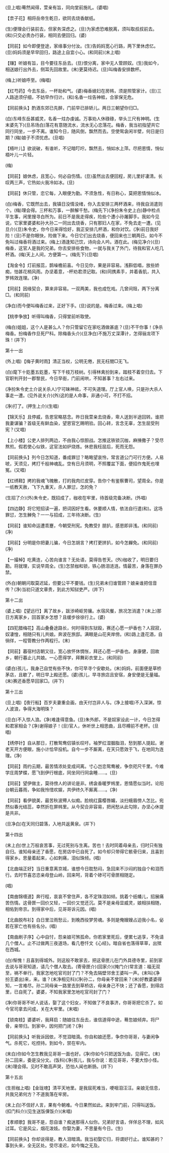 <!-- { "loadSidebar": true } -->
(旦上唱)蓦然闻得，萱亲有旨，同向堂前施礼。(婆唱)

【柰子花】相将岳帝生乾日，欲同去烧香献纸。

(生)便理会行装前去，但家务深虑之。(旦)为家虑恐难脱离，须叫取叔叔前去。(和)只交必贵办行装，相同去便回归。(婆)

【同前】如今即便登途，家缘事分付汝。(生)告妈妈宽心行路，两下里休虑忆。(旦)妈妈须是早早回归，路途上自宜小心。(和同前)(末上唱)

【赚】听娘有旨，目今要往东岳去。(旦)恨分离，家中无人管顾奴。(生)我如今，相送娘行出外去，侧耳先回故里。(末)更莫待迟。(旦)叫梅香安排数杯。

(梅上)听娘呼至。(梅唱)

【红芍药】今去东岳，一杯助和气。(婆)梅香媳妇在房帏，须是照管家计。(旦)三人路途须仔细，不妨早作归计。(和)名香一炷告神柢，合家保无危。

【同前换头】酌酒东郊已先醉，门前早已排轿儿。两日三朝望你归□。

(白)东峰东岳甚威灵，名香一炷办虔诚。万事劝人休碌碌，举头三尺有神明。(生末婆先下)(旦吊场白)落花有意随流水，流水无心恋落花。梅香，我当初指望共它同行同坐，一步不离。谁知今日，随风倒，飘然而去。空使鸳衾闲半壁，何日是归期？(梅)娘子不须忧虑。(旦唱)

【梧叶儿】欲说破，有谁听，不记暗叮咛。飘然去，悄如水上萍。尽把恩情，悄似梧叶儿一片轻。

(梅)

【同前】娘休虑，且宽心，何必自伤情。(旦)虽然出去便回程，房儿里好凄清。长叹两三声，它热如火我冷如冰。(旦)

【同前】休只管，恋它每，入眼便为勤。不须急性，有日称心，莫把恩情悄似冰。

(白)梅香，它既然出去，我镇日没情没绪，你入去安排三两杯酒来，待我自消遣则个。(梅)理会得。三杯和万事，一醉解千愁。(梅先下)(净扮朱令史上白)静中检点平生事，闲里搜寻白所为。前日不是我走得疾，险些个遭小孙屠脚手。我如今见说，它家里婆婆和孙大孙二一同出去烧香，只有那妇人在家，不免去走一遭。(见旦介)(旦)朱令史，你今日来得恰好，我正安排几杯酒，和你对饮。(净)前日我好险！(旦)不是你眼快，险做下来。今日它们出去烧香，便回来也三朝两日。如今不免叫过梅香将酒过来。(梅上)酒逢知己饮，诗向会人吟。酒在此。(梅见净介)(旦)梅香，这官人是我的兄弟。你去安排些食物，一就与我关了外门，待我和官人吃几杯酒。(梅)天上人间，方便第一。(梅先下)(旦唱)

【淘金令】灯前报蕊，鹊噪檐前喜。今日见你，果是非容易。浅斟低唱，放些娇痴，怕甚花梢风雨。办坚着意，-杯劝君须记取。(和)同携素手，并着香肌，共入罗帏效连理。(净)

【同前】因缘契合，算来非容易。一双两美，我也成忔戏。几曾间阻，两下分离□。(和同前)

(净白)而今便叫梅香过来，正好下手。(旦)说的是。梅香过来。(梅上唱)

【桃李争放】听得叫梅香，只得堂前听取使。

(梅白)姐姐，这个人是甚么人？你只管留它在家吃酒做甚底？(旦)不干你事！(净杀梅香。扮梅香作旦死尸科。除梅香头介)(旦净白)不施万丈深潭计，怎得骊龙项下珠！(并下)

第十一出

(外上唱)【梅子黄时雨】清正当权，公明无倦，民无枉閤□无飞。

(白)麾下十釳墨五釳墨，写下千枝万枝树。引得林禽扮到来，踏枝不着空归去。下官职判开封一郡黎民，今日早衙，门前闹哄，不知甚事？左右过来。

(净扮朱令史土介说关杀人)宁可昧神祗，不可失道理。厅上官人唤，只是孙大杀人事走一遭。(见外说关介)(外)这的是人命事，非通小可，不打不招。

(净)打了。(押生上介)(生唱)

【锦天乐】且停威，告恩官略慈念。昨日我萱亲去烧香，卑人送到半途回转。谁把我妻谋骗？首级无有鲜血染，望恩官乞赐明验。回心转，言念无辜，怎生屈受刑宪？(又唱)

【上小楼】公吏人排列两边，不由我心惊胆战。怎推这铁锁沉枷，麻捶撒子？受尽熬煎。假若使心似铁，这官法如炉烧炼。休悲我枉屈后，死而无怨。

【同前换头】列今日怎知道，番成罪愆？略略望哀怜，常言道公门可行方便。人易唬，天须见，拷打千般神魂乱。空有日月须明，不照覆盆下面，便招作鬼死也埋冤。(又唱)

【红绣鞋】拷的我魂飞魄散，打的我肉烂皮穿。告你个有鉴察曹司，望周全。你是一纸教天赦，飞下九重天，杀人罪愆，怎的免？

(生招了介)(外)朱令史，既招成了，枷收在牢里，待首级完备决断。(外唱)

【四边静】将它短招读一遍，把词因好生看。休要顺人情，依法自行遣(和)。这场罪愆，怎生觯免？一一与招成，三年待决断。(生)

【同前】谁知命运遭乖蹇，今朝受刑宪。免教受扌朋扒，感恩即非浅。(和同前)(净)

【同前】分明是你把妻儿骗，今日怎胡言？拷打更拼扒，如今怎軃免。(和同前)(净)

【一撮棹】吃黄连，心苦向谁言？无处语，莫得告苍天。(外)枷收了，明日要归勘。将就理，实说早周全。(生)怎禁枷和锁，铁心肠泪涟涟。情最苦，身落在罪办禁。

(外白)朝朝问取莫迟延，但要公平不要钱。(生)兄弟未归谁管顾？娘亲谁把信音传？(净)当初只道文章贵，到此方知狱吏严。(并下)


第十二出

(婆上唱)【望远行】离了故乡，跋涉崎岖劳攘。水宿风餐，旅况怎消遣？(末上)那日方离家乡，回首家乡怎想？且缓步徐徐行上。(婆)

【四犯腊梅花】高山叠叠途路长，何时得到东狱殴，赛还心愿一炉香也？人寂寂，奴凄惶，相随只有儿共娘。奔波在旅邸。满眼是山花夹岸傍。(和)路上逢花酒，自徜徉，一程管教分作两程行。(末)

【同前】暮宿村店朝又往，宽心放怀休惆怅，拜还心愿一炉香也。身康健，回故乡，朝行暮止儿共娘。一心愿得学，拜舞彩衣堂上。(和同前)

(婆白)孩儿，我身己自觉有些不快，你可早寻个安歇处。(末)妈妈，前面便是草桥茅店，且歇了，明日早上殿还愿。(婆)孩儿，早寻旅店且安宿，身安便是无量福。(末)赛还香愿早回家□。(并下)


第十三出

(旦上唱)【夜行船】百岁夫妻重会画，由天付岂非人与。(净上接唱)不入深渊，惊人波浪，争得大海明珠？

(旦白)不入惊人浪。(净)难逢得意鱼。(旦)朱外郎，不是奴家设此一计，今日怎得和君家相会？(净)谢得娘子！(旦)官人，休听世上相思曲，且尽樽前不老杯。(旦唱)

【绣停针】自从那日，打散鸳鸯侣镇长叹吁。袖罗红湿胭脂泪，愁到那人提起。谢老天开方便眼，施小计恰早投机。自今一步不厮离，在天只愿效于飞，在地同为连理。(净)

【同前】雨约云期，最苦情浓处变成间离。寸心岂恋鸳鸯被，争奈咫尺千里。今难学庄周梦蝶，愿飞到伊行根底，同坐同行同衾睡……。(旦)

【同前】望伊做主，莫待傍人的讲论是非。绣衾香暖罗帏里，恩情愿似当时。论阳台朝云暮雨，争如我怜惜欢娱，共伊终久不厮离……。(净)

【同前】看伊貌美，最苦秋波殢人似痴。脸桃红露樱唇媚，淡扫蛾眉傍人怎比。宛然似春光结蕊，幸然折在屏帏里。从今契合非容易，把闲愁从此勾除，办坚心休提是共非。

(旦净白)在天同归碧落，入地共返黄泉。(并下)

第十四出

(末上白)世上万般哀苦事，无过死别与生离。苦也！去时同着母亲去，归时只有独自归。谁知母亲还了香愿，在房店中已自死了。如今却只带得它骸骨归来，且喜到得家乡。思量着起来，心如刺痛，泪似珠倾。(唱)

【北曲端正好】当日重意离京城，谁想今日耽愁闷，急回来不沙闷的独自个和泪而行。去时节喜恣恣亲母登山岭，回来呵，背着个碜可可骨匣相随定。

(唱)

【南曲锦缠道】奔行程，哀哀不曾住声，各不定珠泪如倾。挑着个纸幡儿，招展痛苦伤情。这骨匣一回价又轻，一回价又觉还沉。莫不是亲母显威灵，娘相扶相随，相佑到帝京。到得家中后，见哥哥诉元因。(唱)

【北曲脱布衫】白日里泣雨愁云，到晚西役梦劳魂。多则是俺嫂嫂占迫我小名，佖若在家亡也有些名分。(唱)

【南曲刷子序】心中自忖，怨亲娘可煞孤命。你若家里死后，便累七追享，不免请几个僧人。止不过做两三夜道场，看几卷忏文《心经》。暗自省也落得草草，出殡在西城。

(白)惭愧！且喜到得城外。则这般不敢家去，把这骨匣儿在门外具德寺里，前到家去说与哥哥知道，请几个僧人取去。(寄骨匣介)(回家介)(掩门介)常言道：福无双至，祸不单行。我家怎地吃官司封了门？不免去隔壁邻舍王婆叫一声。(末叫)(净扮王婆出)来，来。谁？(末净相见科)(净)孙二，你母亲不曾回来？(末)好教婆婆得知，一言难尽。孙二同母亲一路里去到草桥店，母亲身己不快；还了香愿，到得店里，已自死了。婆婆，不知我家里怎地吃官司封了门？

(净)你哥哥不听人说话，娶了这个妇女，不知做了不良事济，你哥哥把它杀了。如今官司拿去问成，关在大牢里。(末唱)

【锁南枝】婆婆听，我拜启：随娘往东岳去，谁信道得中途，蓦忽娘倾弃。将尸骨，亲带归。到家中，因何把门闭？(净)

【同前换头】听我诉因依，不觉泪暗滴。你自和娘还愿，争奈你哥哥，与妻闲争气。杀死它，吃控持。到如今，禁在牢内。

(末白)你如今怎生教我见哥哥一面也好。(净)你如今只把送饭为由，见得它。(末)孙二回来，委是没分文。(饭科)(净)孩儿，我与你说：若见哥哥，不要大惊小怪。(末)理会得。见时不敢高声哭，恐怕人闻也断肠。(并下)


第十五出

(生担枷上唱)【金珑璁】清平天地里。是我屈死难当，哽咽泪汪汪。亲娘无信息，共我兄弟何方？不道我落在牢房。

(末上白)不信好人言，果有今朝难。今日果然如此。来到牢门前，只得叫送饭。(扣门科介)(见生送饭倮饭介)(末唱)

【孝顺歌】我哥不是，怨自谁？痴迷那得人似你。兄弟好言语，佯佯总不理，如风过耳。它是风尘，烟花泼妓。你娶为妻，不思量有今日。(生)

【同前换头】你却说得是，教人泪暗滴。我当初娶它归，将谓好行止。谁知甚的？事到头来，全无区处。受尽凌迟，如今悔之无及。

